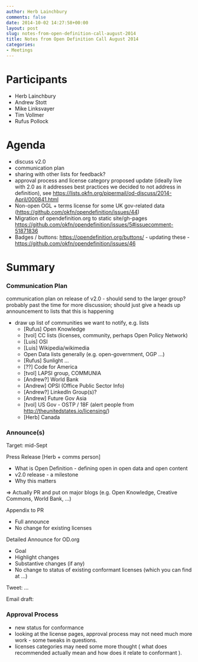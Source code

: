 ```yaml
---
author: Herb Lainchbury
comments: false
date: 2014-10-02 14:27:58+00:00
layout: post
slug: notes-from-open-definition-call-august-2014
title: Notes from Open Definition Call August 2014
categories:
- Meetings
---
```


# Participants

* Herb Lainchbury
* Andrew Stott
* Mike Linksvayer
* Tim Vollmer
* Rufus Pollock

# Agenda

  * discuss v2.0
  * communication plan
  * sharing with other lists for feedback?
  * approval process and license category proposed update (ideally live with 2.0 as it addresses best practices we decided to not address in definition), see https://lists.okfn.org/pipermail/od-discuss/2014-April/000841.html
  * Non-open OGL + terms license for some UK gov-related data (https://github.com/okfn/opendefinition/issues/44)
  * Migration of opendefinition.org to static site/gh-pages https://github.com/okfn/opendefinition/issues/5#issuecomment-51871836
  * Badges / buttons: https://opendefinition.org/buttons/ - updating these - https://github.com/okfn/opendefinition/issues/46

# Summary

### Communication Plan

communication plan on release of v2.0 - should send to the larger group? probably past the time for more discussion; should just give a heads up announcement to lists that this is happening

* draw up list of communities we want to notify, e.g. lists 
  * [Rufus] Open Knowledge
  * [tvol] CC lists (licenses, community, perhaps Open Policy Network)
  * [Luis] OSI
  * [Luis] Wikipedia/wikimedia
  * Open Data lists generally (e.g. open-government, OGP …)
  * [Rufus] Sunlight …
  * [??] Code for America
  * [tvol] LAPSI group, COMMUNIA
  * [Andrew?] World Bank
  * [Andrew] OPSI (Office Public Sector Info)
  * [Andrew?] LinkedIn Group(s)?
  * [Andrew] Future Gov Asia
  * [tvol] US Gov - OSTP / 18F (alert people from http://theunitedstates.io/licensing/) 
  * [Herb] Canada

### Announce(s)

Target: mid-Sept

Press Release [Herb + comms person]
* What is Open Definition - defining open in open data and open content
* v2.0 release - a milestone
* Why this matters

=> Actually PR and put on major blogs (e.g. Open Knowledge, Creative Commons, World Bank, …)

Appendix to PR
* Full announce
* No change for existing licenses

Detailed Announce for OD.org
* Goal
* Highlight changes
* Substantive changes (if any)
* No change to status of existing conformant licenses (which you can find at …)

Tweet: …

Email draft: 

### Approval Process
  * new status for conformance
  * looking at the license pages, approval process may not need much more work - some tweaks in questions.
  * licenses categories may need some more thought ( what does recommended actually mean and how does it relate to conformant ).

